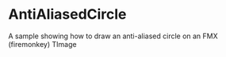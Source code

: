 # AntiAliasedCircle
A sample showing how to draw an anti-aliased circle on an FMX (firemonkey) TImage
